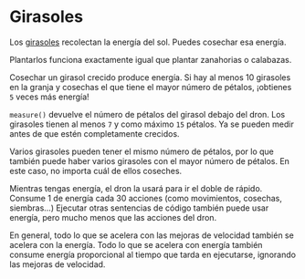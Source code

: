 # Girasoles
Los [girasoles](objects/sunflower) recolectan la energía del sol. Puedes cosechar esa energía.

Plantarlos funciona exactamente igual que plantar zanahorias o calabazas.

Cosechar un girasol crecido produce energía.
Si hay al menos 10 girasoles en la granja y cosechas el que tiene el mayor número de pétalos, ¡obtienes `5` veces más energía!

`measure()` devuelve el número de pétalos del girasol debajo del dron.
Los girasoles tienen al menos `7` y como máximo `15` pétalos.
Ya se pueden medir antes de que estén completamente crecidos.

Varios girasoles pueden tener el mismo número de pétalos, por lo que también puede haber varios girasoles con el mayor número de pétalos. En este caso, no importa cuál de ellos coseches.

Mientras tengas energía, el dron la usará para ir el doble de rápido.
Consume 1 de energía cada 30 acciones (como movimientos, cosechas, siembras...)
Ejecutar otras sentencias de código también puede usar energía, pero mucho menos que las acciones del dron.

En general, todo lo que se acelera con las mejoras de velocidad también se acelera con la energía.
Todo lo que se acelera con energía también consume energía proporcional al tiempo que tarda en ejecutarse, ignorando las mejoras de velocidad.